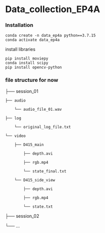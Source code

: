 # Data_collection_EP4A

### Installation

```
conda create -n data_ep4a python==3.7.15
conda activate data_ep4a
```

install libraries

```
pip install moviepy
conda install scipy
pip install opencv-python
```
### file structure for now 

├──  session_01
    
    ├── audio 

        └── audio_file_01.wav 

    ├── log 

        └── original_log_file.txt

    └── video

        ├── D415_main

            ├── depth.avi

            ├── rgb.mp4

            └── state_final.txt

        └── D415_side_view

            ├── depth.avi

            ├── rgb.mp4

            └── state.txt

├── session_02

└── ...